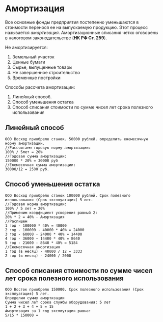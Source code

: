 # Амортизация

Все основные фонды предприятия постепенно уменьшаются в стоимости перенося ее на выпускаемую продукцию. Этот процесс называется *амортизация*. Амортизационные списания четко оговорены в налоговом законодательстве (**НК РФ Ст. 259**). 

Не амортизируется: 
1. Земельный участок
2. Ценные бумаги
3. Сырье, выпущенные товары
4. Не завершенное строительство
5. Временные постройки

Способы рассчета амортизации:
1. Линейный способ.
2. Способ уменьшения остатка
3. Способ списания стоимости по сумме чисел лет срока полезного использования

## Линейный способ

```
ООО Восход приобрело станок. 50000 рублей. определить ежемесячную норму амортизации.
//Рассчитаем годовую норму амортизации:
100% / 5лет = 20%
//Годовая сумма амортизации:
150000 * 20% = 30000 руб
//Ежемесячная сумма амортизации:
30000/12 = 2500 руб.
```

## Способ уменьшения остатка
```
ООО Восход приобрело станок 100000 рублей. Срок полезного использования (Срок эксплуатация) 5 лет.
//Годовая норма амортизации:
100% / 5 лет = 20%
//Применим коэффициент ускорения равный 2:
20% * 2 = 40% - Амортизация
//Распишем
1 год - 100000 * 40% = 40000
2 год - 100000 - 40000 * 40% = 24000
3 год - 60000 - 24000 * 40% = 14400
4 год - 36000 − 14400 * 40% = 8640
5 год - 21600 - 8640 * 40% = 5184
//Ежемесячная амортизация
1 год (в месяц) - 40000 / 12 = 3333
2 год (в месяц) - 24000 / 2000
```

## Способ списания стоимости по сумме чисел лет срока полезного использования
```
ООО Восток приобрело 150000. Срок полезного использования (Срок эксплуатация) 5 лет.
Определим сумму амортизации
Сумма чисел лет срока службы оборудования: 5 лет
1 + 2 + 3 + 4 + 5 = 15
Амортизация за 1 год эксплутации равна:
5/15 * 150000 = 

```